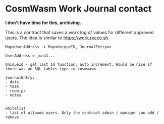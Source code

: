 # CosmWasm Work Journal contact

**I don't have time for this, archiving.**

This is a contract that saves a work log of values for different approved users. The idea is similar to <https://work.reece.sh>.

```
Map<UserAddress -> Map<UniqueID, JournalEntry>>

UserAddress = juno1...

UniqueId - get last Id function, auto increment. Would be nice if there was an SQL tables type in cosmwasm

JournalEntry:
- date
- task
- repo_pr
- notes


whitelist
- list of allowed users. Only the contract admin / manager can add / remove.
```
